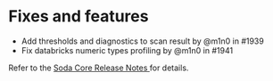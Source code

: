 # Fixes and features

* Add thresholds and diagnostics to scan result by @m1n0 in #1939
* Fix databricks numeric types profiling by @m1n0 in #1941

Refer to the [Soda Core Release Notes ](https://github.com/sodadata/soda-core/releases)for details.
